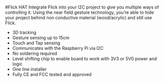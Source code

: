 <!--
---
name: My Add-on Board
class: board
type: gesture
formfactor: HAT
manufacturer: Pi Supply
description: Flick HAT is a 3D tracking and gesture pHAT.
url: https://www.pi-supply.com/product/flick-large-standalone-3d-tracking-gesture-breakout/
github: https://github.com/PiSupply/Flick
buy: https://www.pi-supply.com/product/flick-hat-3d-tracking-gesture-hat-raspberry-pi/
image: 'flick-hat.png'
pincount: 40
eeprom: setup
power:
  '1':
  '2':
ground:
  '6':
  '9':
  '14':
  '20':
  '25':
  '30':
  '34':
  '39':
pin:
  '3':
    mode: i2c
  '5':
    mode: i2c
  '11':
    name: Reset
  '13':
    name: TS
i2c:
  '0x42':
    name: Gesture controller
    device: MGC3130
-->
#Flick HAT
Integrate Flick into your I2C project to give you multiple ways of controlling it. Using the near field gesture technology, you’re able to hide your project behind non conductive material (wood/acrylic) and still use Flick.

* 3D tracking
* Gesture sensing up to 15cm
* Touch and Tap sensing
* Communicates with the Raspberry Pi via I2C
* No soldering required
* Level shifting chip to enable board to work with 3V3 or 5V0 power and logic
* One line installer
* Fully CE and FCC tested and approved
